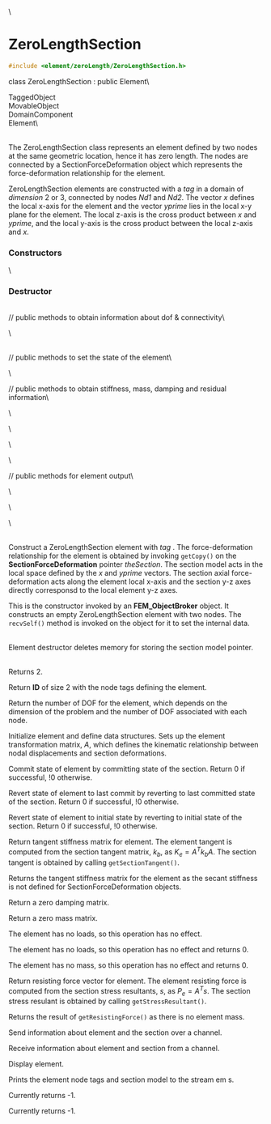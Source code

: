 \
# ZeroLengthSection 

```cpp
#include <element/zeroLength/ZeroLengthSection.h>
```

class ZeroLengthSection : public Element\

TaggedObject\
MovableObject\
DomainComponent\
Element\

\
The ZeroLengthSection class represents an element defined by two nodes
at the same geometric location, hence it has zero length. The nodes are
connected by a SectionForceDeformation object which represents the
force-deformation relationship for the element.

ZeroLengthSection elements are constructed with a *tag* in a domain of
*dimension* 2 or 3, connected by nodes *Nd1* and *Nd2*. The vector *x*
defines the local x-axis for the element and the vector *yprime* lies in
the local x-y plane for the element. The local z-axis is the cross
product between *x* and *yprime*, and the local y-axis is the cross
product between the local z-axis and *x*.

### Constructors

\

### Destructor

\
// public methods to obtain information about dof & connectivity\

\

\
// public methods to set the state of the element\

\

// public methods to obtain stiffness, mass, damping and residual
information\

\

\

\

\

// public methods for element output\

\

\

\

\
Construct a ZeroLengthSection element with *tag* . The force-deformation
relationship for the element is obtained by invoking `getCopy()` on the
**SectionForceDeformation** pointer *theSection*. The section model acts
in the local space defined by the *x* and *yprime* vectors. The section
axial force-deformation acts along the element local x-axis and the
section y-z axes directly corresponsd to the local element y-z axes.

This is the constructor invoked by an **FEM_ObjectBroker** object. It
constructs an empty ZeroLengthSection element with two nodes. The
`recvSelf()` method is invoked on the object for it to set the internal
data.

\
Element destructor deletes memory for storing the section model
pointer.

\
Returns 2.

Return **ID** of size $2$ with the node tags defining the element.

Return the number of DOF for the element, which depends on the dimension
of the problem and the number of DOF associated with each node.

Initialize element and define data structures. Sets up the element
transformation matrix, $A$, which defines the kinematic relationship
between nodal displacements and section deformations.

Commit state of element by committing state of the section. Return 0 if
successful, !0 otherwise.

Revert state of element to last commit by reverting to last committed
state of the section. Return 0 if successful, !0 otherwise.

Revert state of element to initial state by reverting to initial state
of the section. Return 0 if successful, !0 otherwise.

Return tangent stiffness matrix for element. The element tangent is
computed from the section tangent matrix, $k_b$, as $K_e = A^T k_b A$.
The section tangent is obtained by calling `getSectionTangent()`.

Returns the tangent stiffness matrix for the element as the secant
stiffness is not defined for SectionForceDeformation objects.

Return a zero damping matrix.

Return a zero mass matrix.

The element has no loads, so this operation has no effect.

The element has no loads, so this operation has no effect and returns
0.

The element has no mass, so this operation has no effect and returns 0.

Return resisting force vector for element. The element resisting force
is computed from the section stress resultants, $s$, as $P_e = A^T s$.
The section stress resulant is obtained by calling
`getStressResultant()`.

Returns the result of `getResistingForce()` as there is no element
mass.

Send information about element and the section over a channel.

Receive information about element and section from a channel.

Display element.

Prints the element node tags and section model to the stream em s.

Currently returns -1.

Currently returns -1.
